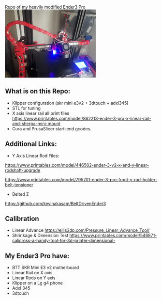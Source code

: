 Repo of my heavily modified Ender3 Pro 
<img width="300px" src="./x%20axis%20linear%20rail/main.jpg" alt="image_name png" />

## What is on this Repo:
* Klipper configuration (skr mini e3v2 + 3dtouch + adxl345)
* STL for tuning
* X axis linear rail all print files
https://www.printables.com/model/862213-ender-3-pro-x-linear-rail-and-sherpa-mini-mount
* Cura and PrusaSlicer start-end gcodes. 

## Additional Links: 
* Y Axis Linear Rod Files:

https://www.printables.com/model/446502-ender-3-v2-x-and-y-linear-rodshaft-upgrade

https://www.printables.com/model/795701-ender-3-pro-front-y-rod-holder-belt-tensioner

* Belted Z

https://github.com/kevinakasam/BeltDrivenEnder3

## Calibration 
* Linear Advance
https://ellis3dp.com/Pressure_Linear_Advance_Tool/
* Shrinkage & Dimension Test
https://www.printables.com/model/546871-calicross-a-handy-tool-for-3d-printer-dimensional- 

## My Ender3 Pro have: 
* BTT SKR Mini E3 v2 motherboard
* Linear Rail on X axis
* Linear Rods on Y axis 
* Klipper on a Lg g4 phone
* Adxl 345
* 3dtouch 
